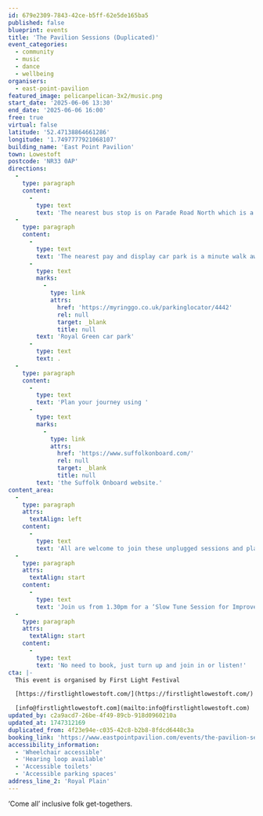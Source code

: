 ```yaml
---
id: 679e2309-7843-42ce-b5ff-62e5de165ba5
published: false
blueprint: events
title: 'The Pavilion Sessions (Duplicated)'
event_categories:
  - community
  - music
  - dance
  - wellbeing
organisers:
  - east-point-pavilion
featured_image: pelicanpelican-3x2/music.png
start_date: '2025-06-06 13:30'
end_date: '2025-06-06 16:00'
free: true
virtual: false
latitude: '52.47138864661286'
longitude: '1.7497777921068107'
building_name: 'East Point Pavilion'
town: Lowestoft
postcode: 'NR33 0AP'
directions:
  -
    type: paragraph
    content:
      -
        type: text
        text: 'The nearest bus stop is on Parade Road North which is a three minute walk from East Point Pavilion. There is a selection of buses which connect us to the town centre for example, No X2, X22 and 109.'
  -
    type: paragraph
    content:
      -
        type: text
        text: 'The nearest pay and display car park is a minute walk away at '
      -
        type: text
        marks:
          -
            type: link
            attrs:
              href: 'https://myringgo.co.uk/parkinglocator/4442'
              rel: null
              target: _blank
              title: null
        text: 'Royal Green car park'
      -
        type: text
        text: .
  -
    type: paragraph
    content:
      -
        type: text
        text: 'Plan your journey using '
      -
        type: text
        marks:
          -
            type: link
            attrs:
              href: 'https://www.suffolkonboard.com/'
              rel: null
              target: _blank
              title: null
        text: 'the Suffolk Onboard website.'
content_area:
  -
    type: paragraph
    attrs:
      textAlign: left
    content:
      -
        type: text
        text: 'All are welcome to join these unplugged sessions and play traditional or contemporary tunes, or sing songs.'
  -
    type: paragraph
    attrs:
      textAlign: start
    content:
      -
        type: text
        text: 'Join us from 1.30pm for a ‘Slow Tune Session for Improvers’, followed by a folk session for singers and players from 2-4pm.'
  -
    type: paragraph
    attrs:
      textAlign: start
    content:
      -
        type: text
        text: 'No need to book, just turn up and join in or listen!'
cta: |-
  This event is organised by First Light Festival

  [https://firstlightlowestoft.com/](https://firstlightlowestoft.com/)

  [info@firstlightlowestoft.com](mailto:info@firstlightlowestoft.com)
updated_by: c2a9acd7-26be-4f49-89cb-918d0960210a
updated_at: 1747312169
duplicated_from: 4f23e94e-c035-42c8-b2b8-8fdcd6448c3a
booking_link: 'https://www.eastpointpavilion.com/events/the-pavilion-sessions-erw6n-jtlxl'
accessibility_information:
  - 'Wheelchair accessible'
  - 'Hearing loop available'
  - 'Accessible toilets'
  - 'Accessible parking spaces'
address_line_2: 'Royal Plain'
---
```

‘Come all’ inclusive folk get-togethers.